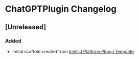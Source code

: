 <!-- Keep a Changelog guide -> https://keepachangelog.com -->

# ChatGPTPlugin Changelog

## [Unreleased]
### Added
- Initial scaffold created from [IntelliJ Platform Plugin Template](https://github.com/JetBrains/intellij-platform-plugin-template)
